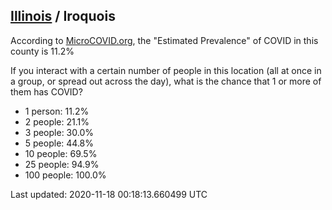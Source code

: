 
## [Illinois](/united-states/illinois) / Iroquois

According to [MicroCOVID.org](http://microcovid.org),
the "Estimated Prevalence" of COVID in this county is 11.2%

If you interact with a certain number of people in this location
(all at once in a group, or spread out across the day), what is the chance that
1 or more of them has COVID?

- 1 person: 11.2%
- 2 people: 21.1%
- 3 people: 30.0%
- 5 people: 44.8%
- 10 people: 69.5%
- 25 people: 94.9%
- 100 people: 100.0%

Last updated: 2020-11-18 00:18:13.660499 UTC
